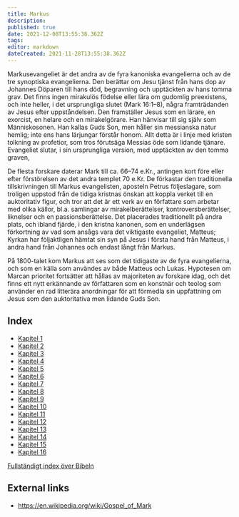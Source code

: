 ```yaml
---
title: Markus
description: 
published: true
date: 2021-12-08T13:55:38.362Z
tags: 
editor: markdown
dateCreated: 2021-11-28T13:55:38.362Z
---
```


Markusevangeliet är det andra av de fyra kanoniska evangelierna och av de tre synoptiska evangelierna. Den berättar om Jesu tjänst från hans dop av Johannes Döparen till hans död, begravning och upptäckten av hans tomma grav. Det finns ingen mirakulös födelse eller lära om gudomlig preexistens, och inte heller, i det ursprungliga slutet (Mark 16:1–8), några framträdanden av Jesus efter uppståndelsen. Den framställer Jesus som en lärare, en exorcist, en helare och en mirakelgörare. Han hänvisar till sig själv som Människosonen. Han kallas Guds Son, men håller sin messianska natur hemlig; inte ens hans lärjungar förstår honom. Allt detta är i linje med kristen tolkning av profetior, som tros förutsäga Messias öde som lidande tjänare. Evangeliet slutar, i sin ursprungliga version, med upptäckten av den tomma graven,

De flesta forskare daterar Mark till ca. 66–74 e.Kr., antingen kort före eller efter förstörelsen av det andra templet 70 e.Kr. De förkastar den traditionella tillskrivningen till Markus evangelisten, aposteln Petrus följeslagare, som troligen uppstod från de tidiga kristnas önskan att koppla verket till en auktoritativ figur, och tror att det är ett verk av en författare som arbetar med olika källor, bl.a. samlingar av mirakelberättelser, kontroversberättelser, liknelser och en passionsberättelse. Det placerades traditionellt på andra plats, och ibland fjärde, i den kristna kanonen, som en underlägsen förkortning av vad som ansågs vara det viktigaste evangeliet, Matteus; Kyrkan har följaktligen hämtat sin syn på Jesus i första hand från Matteus, i andra hand från Johannes och endast långt från Markus.

På 1800-talet kom Markus att ses som det tidigaste av de fyra evangelierna, och som en källa som användes av både Matteus och Lukas. Hypotesen om Marcan prioritet fortsätter att hållas av majoriteten av forskare idag, och det finns ett nytt erkännande av författaren som en konstnär och teolog som använder en rad litterära anordningar för att förmedla sin uppfattning om Jesus som den auktoritativa men lidande Guds Son.

## Index

- [Kapitel 1](/sv/Bible/Mark/1)
- [Kapitel 2](/sv/Bible/Mark/2)
- [Kapitel 3](/sv/Bible/Mark/3)
- [Kapitel 4](/sv/Bible/Mark/4)
- [Kapitel 5](/sv/Bible/Mark/5)
- [Kapitel 6](/sv/Bible/Mark/6)
- [Kapitel 7](/sv/Bible/Mark/7)
- [Kapitel 8](/sv/Bible/Mark/8)
- [Kapitel 9](/sv/Bible/Mark/9)
- [Kapitel 10](/sv/Bible/Mark/10)
- [Kapitel 11](/sv/Bible/Mark/11)
- [Kapitel 12](/sv/Bible/Mark/12)
- [Kapitel 13](/sv/Bible/Mark/13)
- [Kapitel 14](/sv/Bible/Mark/14)
- [Kapitel 15](/sv/Bible/Mark/15)
- [Kapitel 16](/sv/Bible/Mark/16)



[Fullständigt index över Bibeln](/sv/index/bible)


## External links

- https://en.wikipedia.org/wiki/Gospel_of_Mark